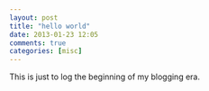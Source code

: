 ```yaml
---
layout: post
title: "hello world"
date: 2013-01-23 12:05
comments: true
categories: [misc]
---
```


This is just to log the beginning of my blogging era.
